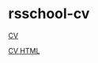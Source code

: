 # rsschool-cv

[CV](https://Ohiiko.github.io/rsschool-cv/cv)


[CV HTML](https://Ohiiko.github.io/rsschool-cv/)